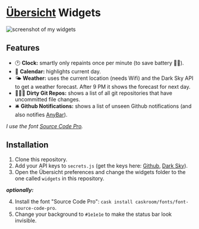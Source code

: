 # [Übersicht](https://github.com/felixhageloh/uebersicht) Widgets

![screenshot of my widgets](https://file-qfcxmtfpxd.now.sh)

## Features

* 🕐 **Clock:** smartly only repaints once per minute (to save battery 💪🔋).
* 📆 **Calendar:** highlights current day.
* 🌤️ **Weather:** uses the current location (needs Wifi) and the Dark Sky API to get a weather forecast. After 9 PM it shows the forecast for next day.
* 👨🏻‍💻 **Dirty Git Repos:** shows a list of all git repositories that have uncommitted file changes.
* 🛎 **Github Notifications:** shows a list of unseen Github notifications (and also notifies [AnyBar](/tonsky/AnyBar)).

_I use the font [Source Code Pro](/adobe-fonts/source-code-pro)._

## Installation

1. Clone this repository.
2. Add your API keys to `secrets.js` (get the keys here: [Github](https://github.com/settings/tokens), [Dark Sky](https://darksky.net/dev)).
3. Open the Übersicht preferences and change the widgets folder to the one called `widgets` in this repository.

_**optionally:**_

4. Install the font "Source Code Pro": `cask install caskroom/fonts/font-source-code-pro`.
5. Change your background to `#1e1e1e` to make the status bar look invisible.
